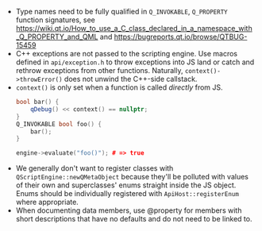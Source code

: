 - Type names need to be fully qualified in `Q_INVOKABLE`, `Q_PROPERTY` function signatures, see https://wiki.qt.io/How_to_use_a_C_class_declared_in_a_namespace_with_Q_PROPERTY_and_QML and https://bugreports.qt.io/browse/QTBUG-15459
- C++ exceptions are not passed to the scripting engine. Use macros defined in `api/exception.h` to throw exceptions into JS land or catch and rethrow exceptions from other functions. Naturally, `context()->throwError()` does not unwind the C++-side callstack.
- `context()` is only set when a function is called *directly* from JS.
   ```c++
   bool bar() {
       qDebug() << context() == nullptr;
   }
   Q_INVOKABLE bool foo() {
       bar();
   }

   engine->evaluate("foo()"); # => true
   ```
- We generally don't want to register classes with `QScriptEngine::newQMetaObject` because they'll be polluted with values of their own and superclasses' enums straight inside the JS object. Enums should be individually registered with `ApiHost::registerEnum` where appropriate.
- When documenting data members, use @property for members with short descriptions that have no defaults and do not need to be linked to.